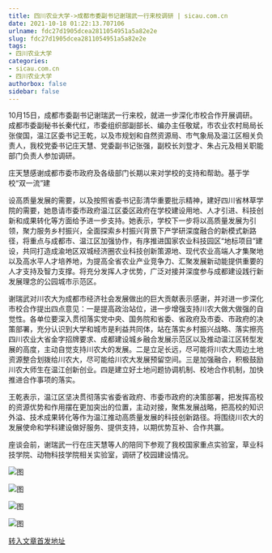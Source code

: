 ```yaml
---
title: 四川农业大学->成都市委副书记谢瑞武一行来校调研 | sicau.com.cn
date: 2021-10-18 01:22:13.707106
urlname: fdc27d1905dcea2811054951a5a82e2e
slug: fdc27d1905dcea2811054951a5a82e2e
tags: 
- 四川农业大学
categories:
- sicau.com.cn
- 四川农业大学
authorbox: false
sidebar: false
---
```

10月15日，成都市委副书记谢瑞武一行来校，就进一步深化市校合作开展调研。成都市委副秘书长秦代红，市委组织部副部长、编办主任敬斌，市农业农村局局长张俊国，温江区委书记王乾，以及市规划和自然资源局、市气象局及温江区相关负责人，我校党委书记庄天慧、党委副书记张强，副校长刘登才、朱占元及相关职能部门负责人参加调研。  

庄天慧感谢成都市委市政府及各级部门长期以来对学校的支持和帮助。基于学校“双一流”建
<!--more-->
设高质量发展的需要，以及按照省委书记彭清华重要批示精神，建好四川省林草学院的需要，她恳请市委市政府温江区委区政府在学校建设用地、人才引进、科技创新和成果转化等方面给予进一步支持。她表示，学校下一步将以高质量发展为引领，聚力服务乡村振兴，全面探索乡村振兴背景下产学研深度融合的新模式新路径，将重点与成都市、温江区加强协作，有序推进国家农业科技园区“地标项目”建设，共同打造成渝地区双城经济圈农业科技创新策源地、现代农业高端人才集聚地以及高水平人才培养地，为提高全省农业产业竞争力、汇聚发展新动能提供重要的人才支持及智力支撑。将充分发挥人才优势，广泛对接并深度参与成都建设践行新发展理念的公园城市示范区。

谢瑞武对川农大为成都市经济社会发展做出的巨大贡献表示感谢，并对进一步深化市校合作提出四点意见：一是提高政治站位，进一步增强支持川农大做大做强的自觉性。各单位要深入贯彻落实党中央、国务院和省委、省政府及市委、市政府的决策部署，充分认识到大学和城市是利益共同体，站在落实乡村振兴战略、落实擦亮四川农业大省金字招牌要求、成都建设城乡融合发展示范区以及推动温江区转型发展的高度，主动自觉支持川农大的发展。二是立足长远，尽可能将川农大周边土地资源整合划拨给川农大，尽可能给川农大发展预留空间。三是加强融合，积极鼓励川农大师生在温江创新创业。四是建立好土地问题协调机制、校地合作机制，加快推进合作事项的落实。

王乾表示，温江区坚决贯彻落实省委省政府、市委市政府的决策部署，把发挥高校的资源优势和作用摆在更加突出的位置，主动对接，聚焦发展战略，把高校的知识外溢、技术成果转化等作为温江推动高质量发展的科技创新路径。将围绕川农大的发展使命和学科建设做好服务、提供支持，以期优势互补、合作共赢。

座谈会前，谢瑞武一行在庄天慧等人的陪同下参观了我校国家重点实验室，草业科技学院、动物科技学院相关实验室，调研了校园建设情况。

![图](https://news.sicau.edu.cn/__local/7/50/D5/FE2BFDB9BA725D91B55EA823BFA_49D59B90_10F71.jpg)

![图](https://news.sicau.edu.cn/__local/E/3F/76/5841164C52C796B18061FDABB17_00C6252C_F3A9.jpg)

![图](https://news.sicau.edu.cn/__local/E/CB/62/83772510F2B53C15B49C602BA55_A565F12F_106E1.jpg)

![图](https://news.sicau.edu.cn/__local/8/00/C0/F2174E0719520187F02A7C639D5_10767E12_18AF4.jpg)

[转入文章首发地址](https://news.sicau.edu.cn/info/1135/64931.htm)
